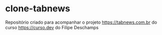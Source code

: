 # clone-tabnews
Repositório criado para acompanhar o projeto https://tabnews.com.br do curso https://curso.dev do Filipe Deschamps
